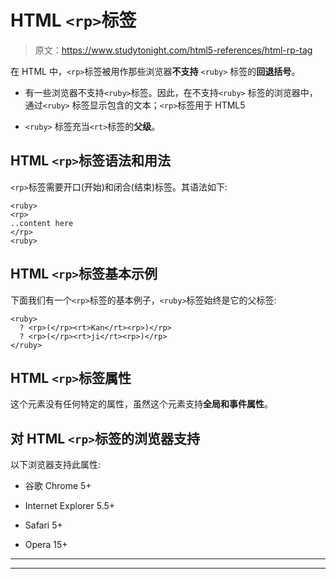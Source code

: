 # HTML `<rp>`标签

> 原文：<https://www.studytonight.com/html5-references/html-rp-tag>

在 HTML 中，`<rp>`标签被用作那些浏览器**不支持** `<ruby>` 标签的**回退括号**。

*   有一些浏览器不支持`<ruby>`标签。因此，在不支持`<ruby>` 标签的浏览器中，通过`<ruby>` 标签显示包含的文本；`<rp>`标签用于 HTML5

*   `<ruby>` 标签充当`<rt>`标签的**父级**。

## HTML `<rp>`标签语法和用法

`<rp>`标签需要开口(开始)和闭合(结束)标签。其语法如下:

```
<ruby>
<rp>
..content here
</rp>
<ruby>
```

## HTML `<rp>`标签基本示例

下面我们有一个`<rp>`标签的基本例子，`<ruby>`标签始终是它的父标签:

```
<ruby>
  ? <rp>(</rp><rt>Kan</rt><rp>)</rp>
  ? <rp>(</rp><rt>ji</rt><rp>)</rp>
</ruby>
```

## HTML `<rp>`标签属性

这个元素没有任何特定的属性，虽然这个元素支持**全局和事件属性**。

## 对 HTML `<rp>`标签的浏览器支持

以下浏览器支持此属性:

*   谷歌 Chrome 5+

*   Internet Explorer 5.5+

*   Safari 5+

*   Opera 15+

* * *

* * *